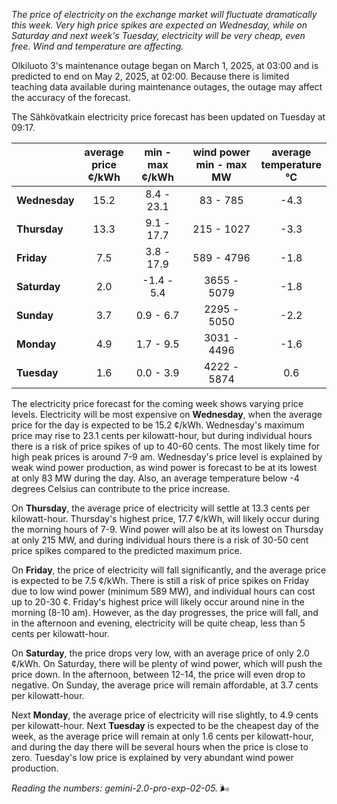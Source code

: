 *The price of electricity on the exchange market will fluctuate dramatically this week. Very high price spikes are expected on Wednesday, while on Saturday and next week's Tuesday, electricity will be very cheap, even free. Wind and temperature are affecting.*

Olkiluoto 3's maintenance outage began on March 1, 2025, at 03:00 and is predicted to end on May 2, 2025, at 02:00. Because there is limited teaching data available during maintenance outages, the outage may affect the accuracy of the forecast.

The Sähkövatkain electricity price forecast has been updated on Tuesday at 09:17.

|    | average<br>price<br>¢/kWh | min - max<br>¢/kWh | wind power<br>min - max<br>MW | average<br>temperature<br>°C |
|:---|:---:|:---:|:---:|:---:|
| **Wednesday** | 15.2 | 8.4 - 23.1 | 83 - 785 | -4.3 |
| **Thursday** | 13.3 | 9.1 - 17.7 | 215 - 1027 | -3.3 |
| **Friday** | 7.5 | 3.8 - 17.9 | 589 - 4796 | -1.8 |
| **Saturday** | 2.0 | -1.4 - 5.4 | 3655 - 5079 | -1.8 |
| **Sunday** | 3.7 | 0.9 - 6.7 | 2295 - 5050 | -2.2 |
| **Monday** | 4.9 | 1.7 - 9.5 | 3031 - 4496 | -1.6 |
| **Tuesday** | 1.6 | 0.0 - 3.9 | 4222 - 5874 | 0.6 |

The electricity price forecast for the coming week shows varying price levels. Electricity will be most expensive on **Wednesday**, when the average price for the day is expected to be 15.2 ¢/kWh. Wednesday's maximum price may rise to 23.1 cents per kilowatt-hour, but during individual hours there is a risk of price spikes of up to 40-60 cents. The most likely time for high peak prices is around 7-9 am. Wednesday's price level is explained by weak wind power production, as wind power is forecast to be at its lowest at only 83 MW during the day. Also, an average temperature below -4 degrees Celsius can contribute to the price increase.

On **Thursday**, the average price of electricity will settle at 13.3 cents per kilowatt-hour. Thursday's highest price, 17.7 ¢/kWh, will likely occur during the morning hours of 7-9. Wind power will also be at its lowest on Thursday at only 215 MW, and during individual hours there is a risk of 30-50 cent price spikes compared to the predicted maximum price.

On **Friday**, the price of electricity will fall significantly, and the average price is expected to be 7.5 ¢/kWh. There is still a risk of price spikes on Friday due to low wind power (minimum 589 MW), and individual hours can cost up to 20-30 ¢. Friday's highest price will likely occur around nine in the morning (8-10 am). However, as the day progresses, the price will fall, and in the afternoon and evening, electricity will be quite cheap, less than 5 cents per kilowatt-hour.

On **Saturday**, the price drops very low, with an average price of only 2.0 ¢/kWh. On Saturday, there will be plenty of wind power, which will push the price down. In the afternoon, between 12-14, the price will even drop to negative. On Sunday, the average price will remain affordable, at 3.7 cents per kilowatt-hour.

Next **Monday**, the average price of electricity will rise slightly, to 4.9 cents per kilowatt-hour. Next **Tuesday** is expected to be the cheapest day of the week, as the average price will remain at only 1.6 cents per kilowatt-hour, and during the day there will be several hours when the price is close to zero. Tuesday's low price is explained by very abundant wind power production.

*Reading the numbers: gemini-2.0-pro-exp-02-05.* 🌬️

